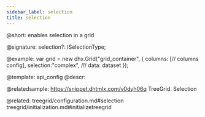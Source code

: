 ```yaml
---
sidebar_label: selection
title: selection
---          
```


@short: enables selection in a grid

@signature: selection?: ISelectionType;

@example: 
var grid = new dhx.Grid("grid_container", {
	columns: [// columns config],
	selection:"complex",  /*!*/
	data: dataset
});

@template:	api_config
@descr: 

@relatedsample:
https://snippet.dhtmlx.com/v0dyh06q	TreeGrid. Selection

@related: treegrid/configuration.md#selection
treegrid/initialization.md#initializetreegrid